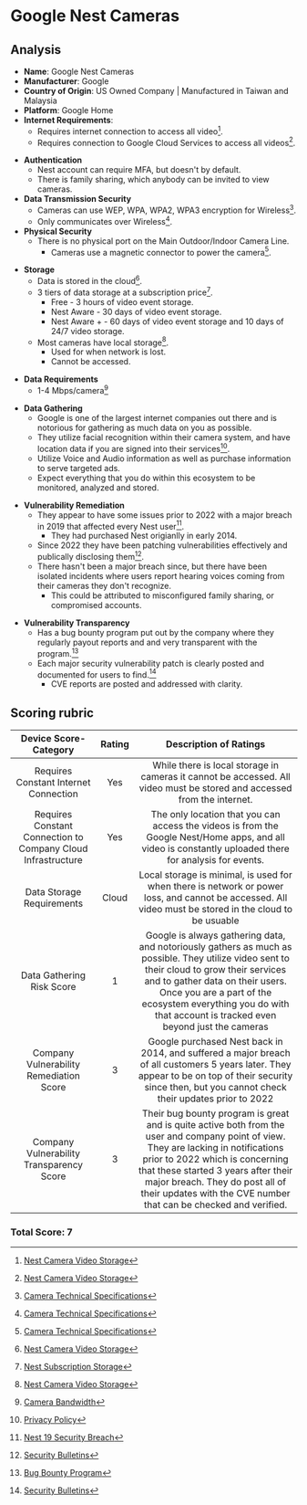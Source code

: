# Google Nest Cameras
## Analysis
- **Name**: Google Nest Cameras
- **Manufacturer**: Google
- **Country of Origin**: US Owned Company | Manufactured in Taiwan and Malaysia
- **Platform**: Google Home
- **Internet Requirements**:
    - Requires internet connection to access all video[^1].
    - Requires connection to Google Cloud Services to access all videos[^1].  
[^1]: [Nest Camera Video Storage](https://support.google.com/googlenest/answer/9242083)
- **Authentication**
    - Nest account can require MFA, but doesn't by default.
    - There is family sharing, which anybody can be invited to view cameras.
- **Data Transmission Security**
    - Cameras can use WEP, WPA, WPA2, WPA3 encryption for Wireless[^2].
    - Only communicates over Wireless[^2].
- **Physical Security**
    - There is no physical port on the Main Outdoor/Indoor Camera Line.
      - Cameras use a magnetic connector to power the camera[^2].  
[^2]: [Camera Technical Specifications](https://support.google.com/googlenest/answer/9259110?hl=en#zippy=%2Cnest-cam-outdoor-or-indoor-battery)
- **Storage**
    - Data is stored in the cloud[^1].
    - 3 tiers of data storage at a subscription price[^3].
        - Free - 3 hours of video event storage.
        - Nest Aware - 30 days of video event storage.
        - Nest Aware + - 60 days of video event storage and 10 days of 24/7 video storage.
    - Most cameras have local storage[^1].
        - Used for when network is lost.
        - Cannot be accessed.
[^3]: [Nest Subscription Storage](https://support.google.com/googlenest/answer/9681538/#3-hour-ebr)
- **Data Requirements**
    - 1-4 Mbps/camera[^4]  
[^4]: [Camera Bandwidth](https://support.google.com/googlenest/answer/9245832#zippy=%2Cupload-bandwidth-used-by-cameras-and-doorbells%2Cnest-cam-battery-and-nest-cam-wired)
- **Data Gathering**
  - Google is one of the largest internet companies out there and is notorious for gathering as much data on you as possible.
  - They utilize facial recognition within their camera system, and have location data if you are signed into their services[^5].
  - Utilize Voice and Audio information as well as purchase information to serve targeted ads.
  - Expect everything that you do within this ecosystem to be monitored, analyzed and stored.  
[^5]: [Privacy Policy](https://policies.google.com/privacy?hl=en0)
- **Vulnerability Remediation**
  - They appear to have some issues prior to 2022 with a major breach in 2019 that affected every Nest user[^6].
    - They had purchased Nest origianlly in early 2014.
  - Since 2022 they have been patching vulnerabilities effectively and publically disclosing them[^7].
  - There hasn't been a major breach since, but there have been isolated incidents where users report hearing voices coming from their cameras they don't recognize.
    - This could be attributed to misconfigured family sharing, or compromised accounts.  
[^6]: [Nest 19 Security Breach](https://www.popularmechanics.com/technology/security/a26214078/google-nest-hack-warning/)
[^7]: [Security Bulletins](https://support.google.com/product-documentation/topic/12823571?hl=en&ref_topic=12974021&sjid=4997332173582231755-NC)
- **Vulnerability Transparency**
  - Has a bug bounty program put out by the company where they regularly payout reports and and very transparent with the program.[^8]
  - Each major security vulnerability patch is clearly posted and documented for users to find.[^7]
    - CVE reports are posted and addressed with clarity.
[^8]: [Bug Bounty Program](https://bughunters.google.com/about/rules/android-friends/6171833274204160/android-and-google-devices-security-reward-program-rules)

## Scoring rubric
| Device Score-Category |  Rating | Description of Ratings | 
| :---: | :---: | :---: | 
| Requires Constant Internet Connection | Yes | While there is local storage in cameras it cannot be accessed.  All video must be stored and accessed from the internet. |
| Requires Constant Connection to Company Cloud Infrastructure | Yes | The only location that you can access the videos is from the Google Nest/Home apps, and all video is constantly uploaded there for analysis for events. |
| Data Storage Requirements | Cloud | Local storage is minimal, is used for when there is network or power loss, and cannot be accessed.  All video must be stored in the cloud to be usuable |
| Data Gathering Risk Score | 1 | Google is always gathering data, and notoriously gathers as much as possible.  They utilize video sent to their cloud to grow their services and to gather data on their users.  Once you are a part of the ecosystem everything you do with that account is tracked even beyond just the cameras |
| Company Vulnerability Remediation Score | 3 | Google purchased Nest back in 2014, and suffered a major breach of all customers 5 years later.  They appear to be on top of their security since then, but you cannot check their updates prior to 2022 |
| Company Vulnerability Transparency Score | 3 | Their bug bounty program is great and is quite active both from the user and company point of view.  They are lacking in notifications prior to 2022 which is concerning that these started 3 years after their major breach.  They do post all of their updates with the CVE number that can be checked and verified. | 

### Total Score: 7
